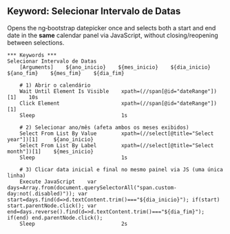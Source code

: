 ## Keyword: Selecionar Intervalo de Datas

Opens the ng‑bootstrap datepicker once and selects both a start and end date in the **same** calendar panel via JavaScript, without closing/reopening between selections.

```robotframework
*** Keywords ***
Selecionar Intervalo de Datas
    [Arguments]    ${ano_inicio}    ${mes_inicio}    ${dia_inicio}    ${ano_fim}    ${mes_fim}    ${dia_fim}

    # 1) Abrir o calendário
    Wait Until Element Is Visible    xpath=(//span[@id="dateRange"])[1]    10s
    Click Element                    xpath=(//span[@id="dateRange"])[1]
    Sleep                            1s

    # 2) Selecionar ano/mês (afeta ambos os meses exibidos)
    Select From List By Value        xpath=(//select[@title="Select year"])[1]     ${ano_inicio}
    Select From List By Label        xpath=(//select[@title="Select month"])[1]    ${mes_inicio}
    Sleep                            1s

    # 3) Clicar data inicial e final no mesmo painel via JS (uma única linha)
    Execute JavaScript    var days=Array.from(document.querySelectorAll("span.custom-day:not(.disabled)")); var start=days.find(d=>d.textContent.trim()==="${dia_inicio}"); if(start) start.parentNode.click(); var end=days.reverse().find(d=>d.textContent.trim()==="${dia_fim}"); if(end) end.parentNode.click();
    Sleep                            2s
